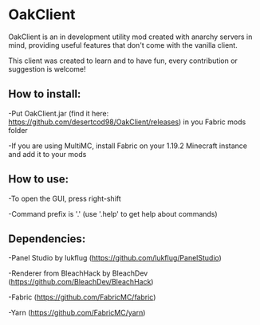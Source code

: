 # OakClient
OakClient is an in development utility mod created with anarchy servers in mind, providing useful features that don't come with the vanilla client.

This client was created to learn and to have fun, every contribution or suggestion is welcome!

## How to install: 
-Put OakClient.jar (find it here: https://github.com/desertcod98/OakClient/releases) in you Fabric mods folder

-If you are using MultiMC, install Fabric on your 1.19.2 Minecraft instance and add it to your mods


## How to use:

-To open the GUI, press right-shift

-Command prefix is '.' (use '.help' to get help about commands)


## Dependencies: 

-Panel Studio by lukflug (https://github.com/lukflug/PanelStudio)

-Renderer from BleachHack by BleachDev (https://github.com/BleachDev/BleachHack)

-Fabric (https://github.com/FabricMC/fabric)

-Yarn (https://github.com/FabricMC/yarn)

